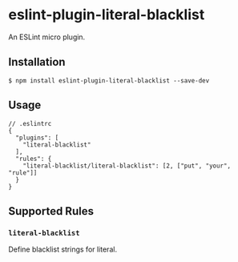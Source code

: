 # eslint-plugin-literal-blacklist

An ESLint micro plugin.

## Installation

```
$ npm install eslint-plugin-literal-blacklist --save-dev
```


## Usage

```
// .eslintrc
{
  "plugins": [
    "literal-blacklist"
  ],
  "rules": {
    "literal-blacklist/literal-blacklist": [2, ["put", "your", "rule"]]
  }
}
```


## Supported Rules

### `literal-blacklist`

Define blacklist strings for literal.
